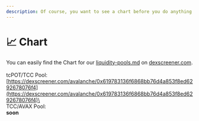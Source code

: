 ```yaml
---
description: Of course, you want to see a chart before you do anything.
---
```


# 📈 Chart

You can easily find the Chart for our [liquidity-pools.md](liquidity-pools.md "mention") on [dexscreener.com](https://dexscreener.com).\
\
tcPOT/TCC Pool:\
[https://dexscreener.com/avalanche/0x619783136f6868bb76d4a853f8ed6292678076f4](https://dexscreener.com/avalanche/0x619783136f6868bb76d4a853f8ed6292678076f4)\
\
TCC/AVAX Pool:\
**soon**
